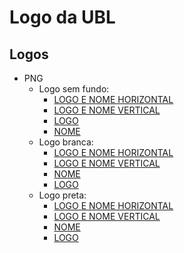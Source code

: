 # Logo da UBL

## Logos
- PNG
  - Logo sem fundo:
    - [LOGO E NOME HORIZONTAL](./PNG/Logo-sem-fundo-padrão/LOGO-UBL-SEM-FUNDO-09.png)
    - [LOGO E NOME VERTICAL](./PNG/Logo-sem-fundo-padrão/LOGO-UBL-SEM-FUNDO-10.png)
    - [LOGO](./PNG/Logo-sem-fundo-padrão/LOGO-UBL-SEM-FUNDO-11.png)
    - [NOME](./PNG/Logo-sem-fundo-padrão/LOGO-UBL-SEM-FUNDO-12.png)
  - Logo branca:
    - [LOGO E NOME HORIZONTAL](./PNG/Logo%20branca/LOGO-UBL-SEM-FUNDO-03.png)
    - [LOGO E NOME VERTICAL](./PNG/Logo%20branca/LOGO-UBL-SEM-FUNDO-04.png)
    - [NOME](./PNG/Logo%20branca/LOGO-UBL-SEM-FUNDO-01.png)
    - [LOGO](./PNG/Logo%20branca/LOGO-UBL-SEM-FUNDO-02.png)
  - Logo preta:
    - [LOGO E NOME HORIZONTAL](./PNG/logo-preta/LOGO-UBL-SEM-FUNDO-06.png)
    - [LOGO E NOME VERTICAL](./PNG/logo-preta/LOGO-UBL-SEM-FUNDO-05.png)
    - [NOME](./PNG/logo-preta/LOGO-UBL-SEM-FUNDO-08.png)
    - [LOGO](./PNG/logo-preta/LOGO-UBL-SEM-FUNDO-07.png)
 
